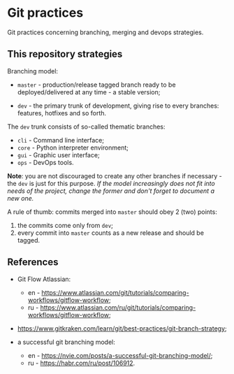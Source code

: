 # Git practices

Git practices concerning branching, merging and devops strategies.

## This repository strategies

Branching model:

* `master` - production/release tagged branch ready to be deployed/delivered at any time - a stable version;

* `dev` - the primary trunk of development, giving rise to every branches: features, hotfixes and so forth.

The `dev` trunk consists of so-called thematic branches:
* `cli` - Command line interface;
* `core` - Python interpreter environment;
* `gui` - Graphic user interface;
* `ops` - DevOps tools.

**Note**: you are not discouraged to create any other branches if necessary  - the `dev` is just for this purpose. *If the model increasingly does not fit into needs of the project, change the former and don't forget to document a new one.*

A rule of thumb: commits merged into `master` should obey 2 (two) points:
1. the commits come only from `dev`;
2. every commit into `master` counts as a new release and should be tagged. 

## References

* Git Flow Atlassian:
	* en - https://www.atlassian.com/git/tutorials/comparing-workflows/gitflow-workflow;
	* ru - https://www.atlassian.com/ru/git/tutorials/comparing-workflows/gitflow-workflow;

* https://www.gitkraken.com/learn/git/best-practices/git-branch-strategy;

* a successful git branching model:
	* en - https://nvie.com/posts/a-successful-git-branching-model/;
	* ru - https://habr.com/ru/post/106912.
